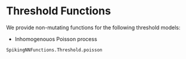 # Threshold Functions

We provide non-mutating functions for the following threshold models:
- Inhomogenouos Poisson process

```@docs
SpikingNNFunctions.Threshold.poisson
```
